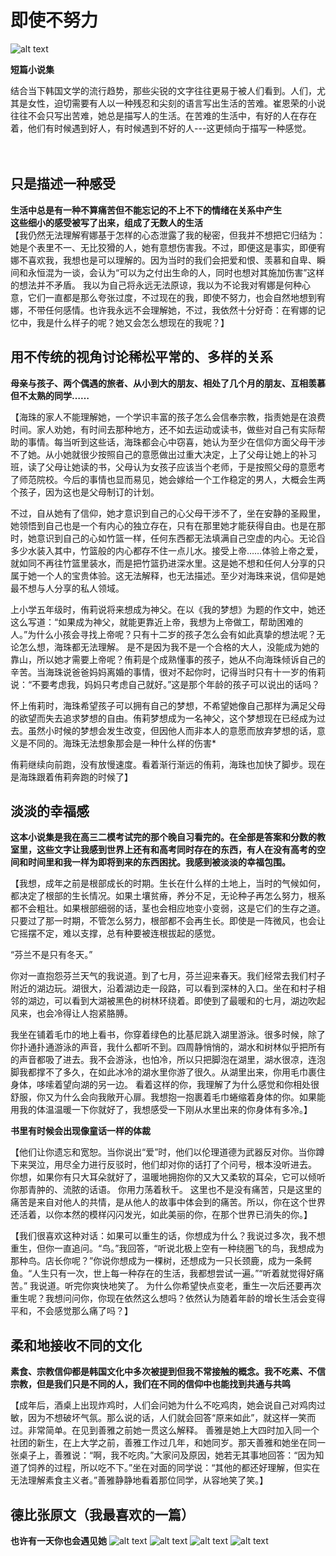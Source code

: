 # 即使不努力
![alt text](9acaa62b83a559e1b184ee9786ebaa38_720.png)


**短篇小说集**

结合当下韩国文学的流行趋势，那些尖锐的文字往往更易于被人们看到。人们，尤其是女性，迫切需要有人以一种残忍和尖刻的语言写出生活的苦难。崔恩荣的小说往往不会只写出苦难，她总是描写人的生活。在苦难的生活中，有好的人在存在着，他们有时候遇到好人，有时候遇到不好的人---这更倾向于描写一种感觉。<br><br><br>

## 只是描述一种感受
**生活中总是有一种不算痛苦但不能忘记的不上不下的情绪在关系中产生**<br>
**这些细小的感受被写了出来，组成了无数人的生活**<br>
【我仍然无法理解宥娜基于怎样的心态泄露了我的秘密，但我并不想把它归结为：她是个表里不一、无比狡猾的人，她有意想伤害我。不过，即便这是事实，即便宥娜不喜欢我，我想也是可以理解的。因为当时的我们会把爱和恨、羡慕和自卑、瞬间和永恒混为一谈，会认为“可以为之付出生命的人，同时也想对其施加伤害”这样的想法并不矛盾。
我以为自己将永远无法原谅，我以为不论我对宥娜是何种心意，它们一直都是那么夸张过度，不过现在的我，即使不努力，也会自然地想到宥娜，不带任何感情。也许我永远不会理解她，不过，我依然十分好奇：在宥娜的记忆中，我是什么样子的呢？她又会怎么想现在的我呢？】

## 用不传统的视角讨论稀松平常的、多样的关系
**母亲与孩子、两个偶遇的旅者、从小到大的朋友、相处了几个月的朋友、互相羡慕但不太熟的同学……**

【海珠的家人不能理解她，一个学识丰富的孩子怎么会信奉宗教，指责她是在浪费时间。家人劝她，有时间去那种地方，还不如去运动或读书，做些对自己有实际帮助的事情。每当听到这些话，海珠都会心中窃喜，她认为至少在信仰方面父母干涉不了她。从小她就很少按照自己的意愿做出过重大决定，上了父母让她上的补习班，读了父母让她读的书，父母认为女孩子应该当个老师，于是按照父母的意愿考了师范院校。今后的事情也显而易见，她会嫁给一个工作稳定的男人，大概会生两个孩子，因为这也是父母制订的计划。

不过，自从她有了信仰，她才意识到自己的心父母干涉不了，坐在安静的圣殿里，她领悟到自己也是一个有内心的独立存在，只有在那里她才能获得自由。也是在那时，她意识到自己的心如竹篮一样，任何东西都无法填满自己空虚的内心。无论舀多少水装入其中，竹篮般的内心都存不住一点儿水。接受上帝……体验上帝之爱，就如同不再往竹篮里装水，而是把竹篮扔进深水里。这是她不想和任何人分享的只属于她一个人的宝贵体验。这无法解释，也无法描述。至少对海珠来说，信仰是她最不想与人分享的私人领域。

上小学五年级时，侑莉说将来想成为神父。在以《我的梦想》为题的作文中，她还这么写道：“如果成为神父，就能更靠近上帝，我想为上帝做工，帮助困难的人。”为什么小孩会寻找上帝呢？只有十二岁的孩子怎么会有如此真挚的想法呢？无论怎么想，海珠都无法理解。
是不是因为我不是一个合格的大人，没能成为她的靠山，所以她才需要上帝呢？侑莉是个成熟懂事的孩子，她从不向海珠倾诉自己的辛苦。当海珠说爸爸妈妈离婚的事情，很对不起你时，记得当时只有十一岁的侑莉说：“不要考虑我，妈妈只考虑自己就好。”这是那个年龄的孩子可以说出的话吗？


怀上侑莉时，海珠希望孩子可以拥有自己的梦想，不希望她像自己那样为满足父母的欲望而失去追求梦想的自由。侑莉梦想成为一名神父，这个梦想现在已经成为过去。虽然小时候的梦想会发生改变，但因他人而非本人的意愿而放弃梦想的话，意义是不同的。海珠无法想象那会是一种什么样的伤害*


侑莉继续向前跑，没有放慢速度。看着渐行渐远的侑莉，海珠也加快了脚步。现在是海珠跟着侑莉奔跑的时候了】

## 淡淡的幸福感
**这本小说集是我在高三二模考试完的那个晚自习看完的。在全部是答案和分数的教室里，这些文字让我感到世界上还有和高考同时存在的东西，有人在没有高考的空间和时间里和我一样为即将到来的东西困扰。我感到被淡淡的幸福包围。**

【我想，成年之前是根部成长的时期。生长在什么样的土地上，当时的气候如何，都决定了根部的生长情况。如果土壤贫瘠，养分不足，无论种子再怎么努力，根系都不会粗壮。如果根部细弱的话，茎也会相应地变小变弱，这是它们的生存之道。只要过了那一时期，不管怎么努力，根部都不会再生长。即使是一阵微风，也会让它摇摆不定，难以支撑，总有种要被连根拔起的感觉。

“芬兰不是只有冬天。”

你对一直抱怨芬兰天气的我说道。到了七月，芬兰迎来春天。我们经常去我们村子附近的湖边玩。湖很大，沿着湖边走一段路，可以看到深林的入口。坐在和村子相邻的湖边，可以看到大湖被黑色的树林环绕着。即使到了最暖和的七月，湖边吹起风来，也会冷得让人抱紧胳膊。

我坐在铺着毛巾的地上看书，你穿着绿色的比基尼跳入湖里游泳。很多时候，除了你扑通扑通游泳的声音，我什么都听不到。四周静悄悄的，湖水和树林似乎把所有的声音都吸了进去。我不会游泳，也怕冷，所以只把脚泡在湖里，湖水很凉，连泡脚我都撑不了多久，在如此冰冷的湖水里你游了很久。从湖里出来，你用毛巾裹住身体，哆嗦着望向湖的另一边。
看着这样的你，我理解了为什么感觉和你相处很舒服，你又为什么会向我敞开心扉。我想抱一抱裹着毛巾蜷缩着身体的你。如果能用我的体温温暖一下你就好了，我想感受一下刚从水里出来的你身体有多冷。】

**书里有时候会出现像童话一样的体裁**

【他们让你遗忘和宽恕。当你说出“爱”时，他们以伦理道德为武器反对你。当你蹲下来哭泣，用尽全力进行反驳时，他们却对你的话打了个问号，根本没听进去。
你想，如果你有只大耳朵就好了，温暖地拥抱你的又大又柔软的耳朵，它可以倾听你那青肿的、流脓的话语。
你用力荡着秋千。
这里也不是没有痛苦，只是这里的痛苦是来自对他人的共情，是从他人的故事中体会到的痛苦。所以，你在这个世界还活着，以你本然的模样闪闪发光，如此美丽的你，在那个世界已消失的你。】

【我们很喜欢这种对话：如果可以重生的话，你想成为什么？我说过多次，我不想重生，但你一直追问。“鸟。”我回答，“听说北极上空有一种绕圈飞的鸟，我想成为那种鸟。店长你呢？”你说你想成为一棵树，还想成为一只长颈鹿，成为一条鳄鱼。“人生只有一次，世上每一种存在的生活，我都想尝试一遍。”“听着就觉得好痛苦。” 我说道。听完你爽快地笑了。
为什么你希望快点变老，重生一次后还要再次重生呢？我想问问你，你现在依然这么想吗？依然认为随着年龄的增长生活会变得平和，不会感觉那么痛了吗？】

## 柔和地接收不同的文化


**素食、宗教信仰都是韩国文化中多次被提到但我不常接触的概念。我不吃素、不信宗教，但是我们只是不同的人，我们在不同的信仰中也能找到共通与共鸣**

【成年后，酒桌上出现炸鸡时，人们会问她为什么不吃鸡肉，她会说自己对鸡肉过敏，因为不想破坏气氛。那么说的话，人们就会回答“原来如此”，就这样一笑而过。非常简单。在见到善雅之前她一贯这么解释。
善雅是她上大四时加入同一个社团的新生，在上大学之前，善雅工作过几年，和她同岁。那天善雅和她坐在同一张桌子上，善雅说：“啊，我不吃肉。”大家问及原因，她若无其事地回答：“因为知道了饲养的过程，所以吃不下。”坐在对面的同学说：“其他的都还好理解，但实在无法理解素食主义者。”善雅静静地看着那位同学，从容地笑了笑。】


## 德比张原文（我最喜欢的一篇）


**也许有一天你也会遇见她**
![alt text](3dc3b4033b198d56aa68e70c383179fc_720.png)
![alt text](e2c0c000501acae12d1fba6094d75eb5_720.png)
![alt text](e2c0c000501acae12d1fba6094d75eb5_720-1.png)
![alt text](c3ac062965895ae97eb5916479121203_720.png)